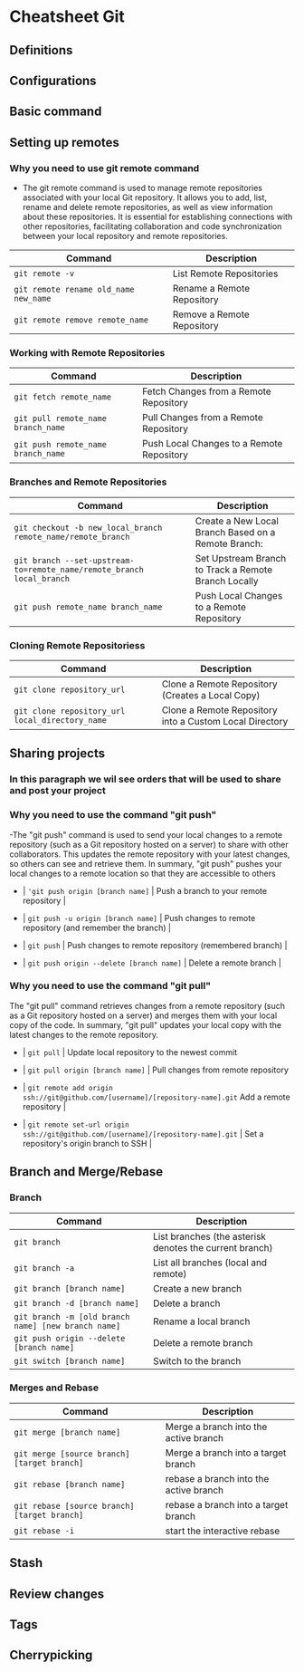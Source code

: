 



# Cheatsheet Git

## Definitions


## Configurations


## Basic command



## Setting up remotes

### Why you need to use git remote command

- The git remote command is used to manage remote repositories associated with your local Git repository. It allows you to add, list, rename and delete remote repositories, as well as view information about these repositories. It is essential for establishing connections with other repositories, facilitating collaboration and code synchronization between your local repository and remote repositories.


| Command | Description |
| ------- | ----------- |
| `git remote -v` | List Remote Repositories |
| `git remote rename old_name new_name` | Rename a Remote Repository |
| `git remote remove remote_name` | Remove a Remote Repository |

### Working with Remote Repositories

| Command | Description |
| ------- | ----------- |
| `git fetch remote_name` | Fetch Changes from a Remote Repository |
| `git pull remote_name branch_name` | Pull Changes from a Remote Repository |
| `git push remote_name branch_name` | Push Local Changes to a Remote Repository |

### Branches and Remote Repositories

| Command | Description |
| ------- | ----------- |
| `git checkout -b new_local_branch remote_name/remote_branch` | Create a New Local Branch Based on a Remote Branch: |
| `git branch --set-upstream-to=remote_name/remote_branch local_branch` | Set Upstream Branch to Track a Remote Branch Locally |
| `git push remote_name branch_name` | Push Local Changes to a Remote Repository |

### Cloning Remote Repositoriess

| Command | Description |
| ------- | ----------- |
| `git clone repository_url` | Clone a Remote Repository (Creates a Local Copy) |
| `git clone repository_url local_directory_name` | Clone a Remote Repository into a Custom Local Directory |





## Sharing projects
### In this paragraph we wil see orders that will be used to share and post your project 

### Why you need to use the command "git push"
 -The "git push" command is used to send your local changes to a remote repository (such as a Git repository hosted on a server) to share with other collaborators. This updates the remote repository with your latest changes, so others can see and retrieve them. In summary, "git push" pushes your local changes to a remote location so that they are accessible to others
- | `'git push origin [branch name]` | Push a branch to your remote repository |

- | `git push -u origin [branch name]` | Push changes to remote repository (and remember the branch) |
- | `git push` | Push changes to remote repository (remembered branch) |

- | `git push origin --delete [branch name]` | Delete a remote branch |


### Why you need to use the command "git pull"

The "git pull" command retrieves changes from a remote repository (such as a Git repository hosted on a server) and merges them with your local copy of the code. In summary, "git pull" updates your local copy with the latest changes to the remote repository.

- | `git pull` | Update local repository to the newest commit 

- | `git pull origin [branch name]` | Pull changes from remote repository 

- | `git remote add origin ssh://git@github.com/[username]/[repository-name].git` 
 Add a remote repository |
 
- | `git remote set-url origin ssh://git@github.com/[username]/[repository-name].git` | Set a repository's origin branch to SSH |


## Branch and Merge/Rebase
### Branch
| Command | Description |
| ------- | ----------- |
| `git branch` | List branches (the asterisk denotes the current branch) |
| `git branch -a` | List all branches (local and remote) |
| `git branch [branch name]` | Create a new branch |
| `git branch -d [branch name]` | Delete a branch |
| `git branch -m [old branch name] [new branch name]` | Rename a local branch |
| `git push origin --delete [branch name]` | Delete a remote branch |
| `git switch [branch name]` | Switch to the branch |

### Merges and Rebase
| Command | Description |
| ------- | ----------- |
| `git merge [branch name]` | Merge a branch into the active branch |
| `git merge [source branch] [target branch]` | Merge a branch into a target branch |
| `git rebase [branch name]` | rebase a branch into the active branch |
| `git rebase [source branch] [target branch]` | rebase a branch into a target branch |
| `git rebase -i` | start the interactive rebase |



## Stash


## Review changes


## Tags


## Cherrypicking

